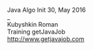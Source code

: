 Java Algo Init 30, May 2016    
_  
Kubyshkin Roman  
Training getJavaJob  
http://www.getjavajob.com  

